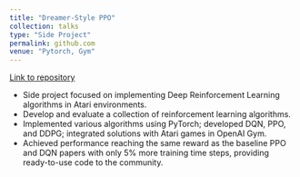 ```yaml
---
title: "Dreamer-Style PPO"
collection: talks
type: "Side Project"
permalink: github.com
venue: "Pytorch, Gym"
---
```

[Link to repository](https://github.com/MaximeSzymanski/PPODreaming)
- Side project focused on implementing Deep Reinforcement Learning algorithms in Atari environments.
- Develop and evaluate a collection of reinforcement learning algorithms.
- Implemented various algorithms using PyTorch; developed DQN, PPO, and DDPG; integrated solutions with Atari games in OpenAI Gym.
- Achieved performance reaching the same reward as the baseline PPO and DQN papers with only 5% more training time steps, providing ready-to-use code to the community.

